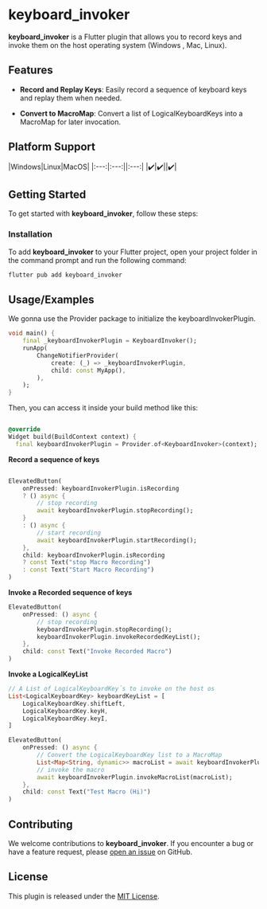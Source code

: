 # keyboard_invoker

**keyboard_invoker** is a Flutter plugin that allows you to record keys and invoke them on the host operating system (Windows , Mac, Linux).

## Features

- **Record and Replay Keys**: Easily record a sequence of keyboard keys and replay them when needed.

- **Convert to MacroMap**: Convert a list of LogicalKeyboardKeys into a MacroMap for later invocation.

## Platform Support

|Windows|Linux|MacOS|
|:---:|:---:||:---:|
|✔️|✔️||✔️|

## Getting Started

To get started with **keyboard_invoker**, follow these steps:

### Installation

To add **keyboard_invoker** to your Flutter project, open your project folder in the command prompt and run the following command:

```sh
flutter pub add keyboard_invoker
```

## Usage/Examples

We gonna use the Provider package to initialize the keyboardInvokerPlugin.

```dart
void main() {
    final _keyboardInvokerPlugin = KeyboardInvoker();
    runApp(
        ChangeNotifierProvider(
            create: (_) => _keyboardInvokerPlugin,
            child: const MyApp(),
        ),
    );
}
```

Then, you can access it inside your build method like this:

```dart

@override
Widget build(BuildContext context) {
  final keyboardInvokerPlugin = Provider.of<KeyboardInvoker>(context);
```

**Record a sequence of keys**

```dart

ElevatedButton(
    onPressed: keyboardInvokerPlugin.isRecording
    ? () async {
        // stop recording
        await keyboardInvokerPlugin.stopRecording();
    }
    : () async {
        // start recording
        await keyboardInvokerPlugin.startRecording();
    },
    child: keyboardInvokerPlugin.isRecording
    ? const Text("stop Macro Recording")
    : const Text("Start Macro Recording")
)
```

**Invoke a Recorded sequence of keys**

```dart
ElevatedButton(
    onPressed: () async {
        // stop recording
        keyboardInvokerPlugin.stopRecording();
        keyboardInvokerPlugin.invokeRecordedKeyList();
    },
    child: const Text("Invoke Recorded Macro")
)
```

**Invoke a LogicalKeyList**

```dart
// A List of LogicalKeyboardKey´s to invoke on the host os
List<LogicalKeyboardKey> keyboardKeyList = [
    LogicalKeyboardKey.shiftLeft,
    LogicalKeyboardKey.keyH,
    LogicalKeyboardKey.keyI,
]

ElevatedButton(
    onPressed: () async {
        // Convert the LogicalKeyboardKey list to a MacroMap
        List<Map<String, dynamic>> macroList = await keyboardInvokerPlugin.logicalKeyboardKeysToMacro(keyboardKeyList);
        // invoke the macro
        await keyboardInvokerPlugin.invokeMacroList(macroList);
    },
    child: const Text("Test Macro (Hi)")
)
```

## Contributing

We welcome contributions to **keyboard_invoker**. If you encounter a bug or have a feature request, please [open an issue](https://github.com/KitsuneYokai/keyboard_invoker/issues) on GitHub.

## License

This plugin is released under the [MIT License](LICENSE).
